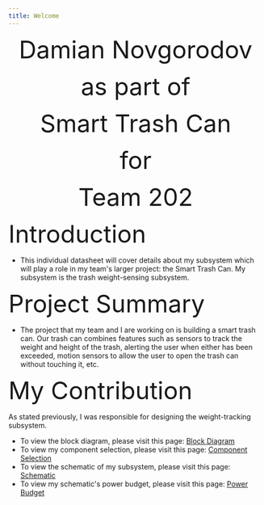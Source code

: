 ```yaml
---
title: Welcome
---
```



<p align="center"><font size = "50">Damian Novgorodov</font></p>
<p align="center"><font size = "20">as part of</font></p>
<p align="center"><font size = "75">Smart Trash Can</font></p>
<p align="center"><font size = "20">for</font></p>
<p align="center"><font size = "30">Team 202</font></p>

<font size = "30">Introduction</font>

- This individual datasheet will cover details about my subsystem which will play a role in my team's larger project: the Smart Trash Can. My subsystem is the trash weight-sensing subsystem.

<font size = "30">Project Summary</font>

- The project that my team and I are working on is building a smart trash can. Our trash can combines features such as sensors to track the weight and height of the trash, alerting the user when either has been exceeded, motion sensors to allow the user to open the trash can without touching it, etc.

<font size = "30">My Contribution</font>

As stated previously, I was responsible for designing the weight-tracking subsystem.

- To view the block diagram, please visit this page: [Block Diagram](01-Block-Diagram/Block-Diagram.md)
- To view my component selection, please visit this page: [Component Selection](02-Component-Selection/Component-Selection.md)
- To view the schematic of my subsystem, please visit this page: [Schematic](04-Schematic/schematic.md)
- To view my schematic's power budget, please visit this page: [Power Budget](05-Power-Budget/Power-Budget.md)
